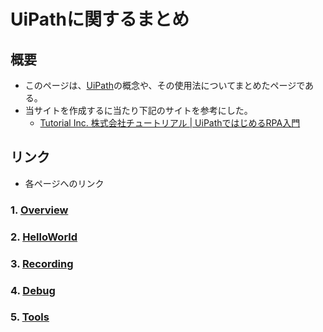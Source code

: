 # UiPathに関するまとめ

## 概要

- このページは、[UiPath](https://www.uipath.com)の概念や、その使用法についてまとめたページである。
- 当サイトを作成するに当たり下記のサイトを参考にした。
  - [Tutorial Inc. 株式会社チュートリアル  | UiPathではじめるRPA入門 ](https://tutorial.co.jp/uipath-overview/)

## リンク

- 各ページへのリンク

### 1. [Overview](./mdFiles/OverView.md)
### 2. [HelloWorld](./mdFiles/HelloWorld.md)
### 3. [Recording](./mdFiles/Recording.md)
### 4. [Debug](./mdFiles/Debug.md)
### 5. [Tools](./mdFiles/Tools.md)

